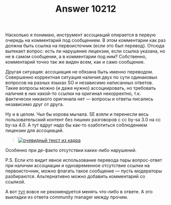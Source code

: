 ﻿---
title: "Answer 10212"
se.owner.user_id: 176217
se.owner.display_name: "αλεχολυτ"
se.owner.link: "https://ru.meta.stackoverflow.com/users/176217/%ce%b1%ce%bb%ce%b5%cf%87%ce%bf%ce%bb%cf%85%cf%84"
se.answer_id: 10212
se.question_id: 10211
se.post_type: answer
se.is_accepted: False
---
<p>Насколько я понимаю, инструмент ассоциаций опирается в первую очередь на комментарий под сообщением. В этом комментарии как раз должна быть ссылка на первоисточник (если это был перевод). Отсюда вытекает вопрос: есть ли нарушение лицензии, если ссылка указана, но не в самом сообщении, а в комментарии под ним? Собственно, комментарий точно так же виден всем, как и само сообщение.</p>

<p>Другая ситуация: ассоциация не обязана быть именно переводом. Совершенно корректная ситуация наличия двух по сути одинаковых вопросов на разных языках SO и независимо написанных ответов. Такие вопросы можно (и даже нужно) ассоциировать, но требовать наличия в них какой-то ссылки на оригинал некорректно, т.к. фактически никакого оригинала нет — вопросы и ответы писались независимо друг от друга.</p>

<p>Ну и в целом. Чья бы корова мычала. SE взяли и перенесли весь пользовательский контент без лишних разговоров с cc by-sa 3.0 на cc by-sa 4.0. А тут вдруг надо бы как-то озаботиться соблюдением лицензии для ассоциаций.</p>

<blockquote>
  <p><a href="https://i.stack.imgur.com/w4joD.jpg" rel="nofollow noreferrer"><img src="https://i.stack.imgur.com/w4joD.jpg" alt="очевидный текст из кадра"></a></p>
</blockquote>

<p>Особенно при де-факто отсутствии каких-либо нарушений.</p>

<p>P.S. Если кто видит явное использование перевода пары вопрос-ответ при наличии ассоциации и одновременное отсутствие ссылки на первоисточник, можно флагать такое сообщение — пусть модераторы разбираются. Альтернативно можно добавить комментарий со ссылкой.</p>

<p>А вот <a href="https://ru.meta.stackoverflow.com/a/4998/176217">тут</a> вовсе не рекомендуется менять что-либо в ответе. А это выкладки из ответа community manager между прочим.</p>
